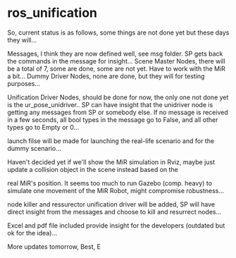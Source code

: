 # ros_unification

So, current status is as follows, some things are not done yet but these days they will...

Messages, I think they are now defined well, see msg folder. SP gets back the commands in the message for insight...
Scene Master Nodes, there will be a total of 7, some are done, some are not yet. Have to work with the MiR a bit...
Dummy Driver Nodes, none are done, but they will for testing purposes...

Unification Driver Nodes, should be done for now, the only one not done yet is the ur_pose_unidriver..
SP can have insight that the unidriver node is getting any messages from SP or somebody else. If no message is received in 
a few seconds, all bool types in the message go to False, and all other types go to Empty or 0...

launch filse will be made for launching the real-life scenario and for the dummy scenario...

Haven't decided yet if we'll show the MiR simulation in Rviz, maybe just update a collision object in the scene instead based on the

real MiR's position. It seems too much to run Gazebo (comp. heavy) to simulate one movement of the MiR Robot, might compromise robustness...

node killer and ressurector unification driver will be added, SP will have direct insight from the messages and choose to kill and resurrect nodes...

Excel and pdf file included provide insight for the developers (outdated but ok for the idea)...

More updates tomorrow,
Best, E
